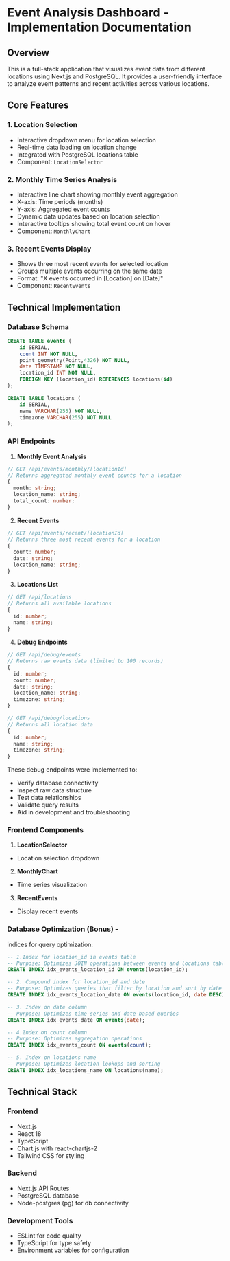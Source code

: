 # Event Analysis Dashboard - Implementation Documentation

## Overview
This is a full-stack application that visualizes event data from different locations using Next.js and PostgreSQL. It provides a user-friendly interface to analyze event patterns and recent activities across various locations.

## Core Features

### 1. Location Selection
- Interactive dropdown menu for location selection
- Real-time data loading on location change
- Integrated with PostgreSQL locations table
- Component: `LocationSelector`

### 2. Monthly Time Series Analysis
- Interactive line chart showing monthly event aggregation
- X-axis: Time periods (months)
- Y-axis: Aggregated event counts
- Dynamic data updates based on location selection
- Interactive tooltips showing total event count on hover
- Component: `MonthlyChart`

### 3. Recent Events Display
- Shows three most recent events for selected location
- Groups multiple events occurring on the same date
- Format: "X events occurred in [Location] on [Date]"
- Component: `RecentEvents`

## Technical Implementation

### Database Schema
```sql
CREATE TABLE events (
    id SERIAL,
    count INT NOT NULL,
    point geometry(Point,4326) NOT NULL,
    date TIMESTAMP NOT NULL,
    location_id INT NOT NULL,
    FOREIGN KEY (location_id) REFERENCES locations(id)
);

CREATE TABLE locations (
    id SERIAL,
    name VARCHAR(255) NOT NULL,
    timezone VARCHAR(255) NOT NULL
);
```

### API Endpoints

1. **Monthly Event Analysis**
```typescript
// GET /api/events/monthly/[locationId]
// Returns aggregated monthly event counts for a location
{
  month: string;
  location_name: string;
  total_count: number;
}
```

2. **Recent Events**
```typescript
// GET /api/events/recent/[locationId]
// Returns three most recent events for a location
{
  count: number;
  date: string;
  location_name: string;
}
```

3. **Locations List**
```typescript
// GET /api/locations
// Returns all available locations
{
  id: number;
  name: string;
}
```

4. **Debug Endpoints**
```typescript
// GET /api/debug/events
// Returns raw events data (limited to 100 records)
{
  id: number;
  count: number;
  date: string;
  location_name: string;
  timezone: string;
}

// GET /api/debug/locations
// Returns all location data
{
  id: number;
  name: string;
  timezone: string;
}
```

These debug endpoints were implemented to:
- Verify database connectivity
- Inspect raw data structure
- Test data relationships
- Validate query results
- Aid in development and troubleshooting

### Frontend Components

1. **LocationSelector**
- Location selection dropdown

2. **MonthlyChart**
- Time series visualization

3. **RecentEvents**
- Display recent events


### Database Optimization (Bonus) -

 indices for query optimization:

```sql
-- 1.Index for location_id in events table
-- Purpose: Optimizes JOIN operations between events and locations tables
CREATE INDEX idx_events_location_id ON events(location_id);

-- 2. Compound index for location_id and date
-- Purpose: Optimizes queries that filter by location and sort by date
CREATE INDEX idx_events_location_date ON events(location_id, date DESC);

-- 3. Index on date column
-- Purpose: Optimizes time-series and date-based queries
CREATE INDEX idx_events_date ON events(date);

-- 4.Index on count column
-- Purpose: Optimizes aggregation operations
CREATE INDEX idx_events_count ON events(count);

-- 5. Index on locations name
-- Purpose: Optimizes location lookups and sorting
CREATE INDEX idx_locations_name ON locations(name);

```


## Technical Stack

### Frontend
- Next.js 
- React 18
- TypeScript
- Chart.js with react-chartjs-2
- Tailwind CSS for styling

### Backend
- Next.js API Routes
- PostgreSQL database
- Node-postgres (pg) for db connectivity

### Development Tools
- ESLint for code quality
- TypeScript for type safety
- Environment variables for configuration
